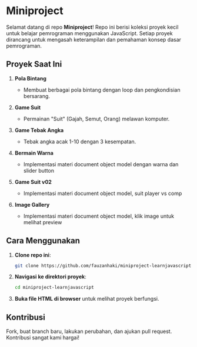 # Miniproject

Selamat datang di repo **Miniproject**! Repo ini berisi koleksi proyek kecil untuk belajar pemrograman menggunakan JavaScript. Setiap proyek dirancang untuk mengasah keterampilan dan pemahaman konsep dasar pemrograman.

## Proyek Saat Ini

1. **Pola Bintang**
   - Membuat berbagai pola bintang dengan loop dan pengkondisian bersarang.

2. **Game Suit**
   - Permainan "Suit" (Gajah, Semut, Orang) melawan komputer.

3. **Game Tebak Angka**
   - Tebak angka acak 1-10 dengan 3 kesempatan.

4. **Bermain Warna**
   - Implementasi materi document object model dengan warna dan slider button

5. **Game Suit v02**
   - Implementasi materi document object model, suit player vs comp
  
6. **Image Gallery**
   - Implementasi materi document object model, klik image untuk melihat preview

## Cara Menggunakan

1. **Clone repo ini**:
    ```bash
    git clone https://github.com/fauzanhaki/miniproject-learnjavascript.git
    ```
2. **Navigasi ke direktori proyek**:
    ```bash
    cd miniproject-learnjavascript
    ```
3. **Buka file HTML di browser** untuk melihat proyek berfungsi.

## Kontribusi

Fork, buat branch baru, lakukan perubahan, dan ajukan pull request. Kontribusi sangat kami hargai!
